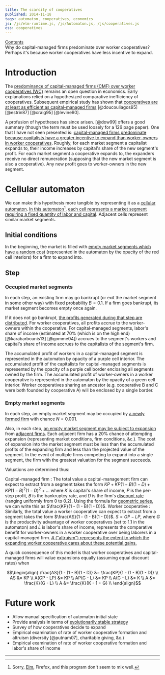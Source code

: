 ```yaml
---
title: The scarcity of cooperatives
published: 2014-11-18
tags: automaton, cooperatives, economics
js: /js/elm-runtime.js, /js/Automaton.js, /js/cooperatives.js
css: cooperatives
---
```


<div id="graph-of-contents"><a href="#arg-map">Contents</a></div>

<div class="abstract">
Why do capital-managed firms predominate over worker cooperatives? Perhaps it's
because worker cooperatives have less incentive to expand.
</div>

# Introduction

The <a href="#arg-map" id="predominate">predominance of capital-managed firms
(CMF) over worker cooperatives (WC)</a> remains an open question in economics.
Early explanations relied on a hypothesized comparative inefficiency of
cooperatives. Subsequent empirical study has shown that
<a href="arg-map" id="efficient">cooperatives are at least as efficient
as capital-managed firms</a> [@doucouliagos95] [@estrin87] [@craig95]
[@levine90].

A profusion of hypotheses has since arisen. [@dow99] offers a good summary
(though the term must be used loosely for a 126 page paper). One that I have not
seen presented is: <a href="#arg-map" id="hypothesis">capital-managed firms
predominate because capitalists have a greater incentive to expand than
worker-owners in worker cooperatives</a>. Roughly, for each market segment a
capitalist expands to, their income increases by capital's share of the new
segment's profit. For each market segment a cooperative expands to, the
expanders receive no direct remuneration (supposing that the new market segment
is also a cooperative). Any new profit goes to worker-owners in the new segment.

<!--more-->

# Cellular automaton

We can make this hypothesis more tangible by representing it as a
[cellular automaton](https://en.wikipedia.org/wiki/Cellular_automaton).
<span class="noted"><span><a href="#arg-map" id="automaton-link">In this
automaton</a></span></span>[^elm], <a href="#arg-map" id="segment">each cell represents
a market segment requiring a fixed quantity of labor and capital</a>. Adjacent
cells represent similar market segments.

<div id="automaton" />

## Initial conditions

In the beginning, the market is filled with <a href="#arg-map" id="empty">empty
market segments which have a random cost</a> (represented in the automaton by
the opacity of the <span class="empty">red cell interiors</span>) for a firm to
expand into.

## Step

### Occupied market segments

In each step, an existing firm may go bankrupt (or exit the market
segment in some other way) with fixed probability $B = 0.1$. If a firm goes
bankrupt, its market segment becomes empty once again.

If it does not go bankrupt, <a href="#arg-map" id="accum">the profits generated
during that step are distributed</a>. For worker cooperatives, all profits
accrue to the worker-owners within the cooperative. For capital-managed
segments, labor's share of income (estimated at 70% (which is on the high end)
[@karabarbounis13] [@gomme04]) accrues to the segment's workers and capital's
share of income accrues to the capitalists of the segment's firm.

The accumulated profit of workers in a capital-managed segment is represented in
the automaton by opacity of a <span class="capital">purple cell interior</span>.
The accumulated profit of the capitalists for capital-managed segments is
represented by the opacity of a <span class="capital">purple cell border</span>
enclosing all segments owned by the firm. The accumulated profit of
worker-owners in a worker cooperative is represented in the automaton by the
opacity of a <span class="labor">green cell interior</span>. Worker cooperatives
sharing an ancestor (e.g. cooperative B and C were both founded by cooperative
A) will be enclosed by a single border.

### Empty market segments

In each step, an empty market segment may be occupied by
<a href="#arg-map" id="firm">a newly formed firm</a> with chance $N = 0.001$.

Also, in each step, <a href="#arg-map" id="expand">an empty market segment may
be subject to expansion</a> from
[adjacent firms](https://en.wikipedia.org/wiki/Von_Neumann_neighborhood).
Each adjacent firm has a 20% chance of attempting expansion (representing market
conditions, firm conditions, &c.). The cost of expansion into the market segment
must be less than the accumulated profits of the expanding firm and less than
the projected value of the segment. In the event of multiple firms competing
to expand into a single segment, the firm with the greatest valuation for the
segment succeeds.

Valuations are determined thus:

Capital-managed firm
  :  The total value a capital-management firm can expect to extract from a
     segment takes the form
     $KP + KP(1 - B)(1 - D) + KP(1 - B)^2(1 - D)^2 + \ldots$ where $K$ is
     capital's share of income, $P$ is the per-step profit, $B$ is the
     bankruptcy rate, and $D$ is the firm's
     [discount rate](https://en.wikipedia.org/wiki/Present_value) (ranging
     uniformly from $0$ to $0.2$). Using the
     formula for
     [geometric series](https://en.wikipedia.org/wiki/Geometric_series#Formula),
     we can write this as $\frac{KP}{1 - (1 - B)(1 - D)}$.
Worker cooperative
  :  Similarly, the total value a worker cooperative can expect to extract from
     a segment takes the form  $\frac{AS}{1 - (1 - B)(1 - D)}$. $S = GP -
     LP$, where $G$ is the productivity advantage of worker cooperatives (set
     to 1.1 in the automaton) and $L$ is labor's share of income, represents the
     comparative benefit for worker-owners in a worker cooperative over being
     laborers in a capital-managed firm. <a href="#arg-map" id="altruism">
     $A$ ("altruism") represents the extent to which the expanding worker
     cooperative cares about these potential gains.</a>

A quick consequence of this model is that worker cooperatives and
capital-managed firms will value expansions equally (assuming equal discount
rates) when

$$\begin{align}
\frac{AS}{1 - (1 - B)(1 - D)} &= \frac{KP}{1 - (1 - B)(1 - D)} \\
AS &= KP \\
A(GP - LP) &= KP \\
AP(G - L) &= KP \\
A(G - L) &= K \\
A &= \frac{K}{G - L} \\
A &= \frac{K}{K - 1 + G} \\
\end{align}$$

# Future work

- Allow manual specification of automaton initial state
- Provide analysis in terms of
[evolutionarily stable strategy](https://en.wikipedia.org/wiki/Evolutionarily_stable_strategy)
- Survey of how cooperatives decide to expand
- Empirical examination of rate of worker cooperative formation and altruism
  (diversity [@putnam07], charitable giving, &c.)
- Empirical examination of rate of worker cooperative formation and labor's
  share of income

[^elm]: Sorry, [Elm](http://elm-lang.org/), Firefox, and this program don't seem
to mix well.

<hr class="references">

<script type="text/javascript">
document.addEventListener("DOMContentLoaded", function() {
    Elm.embed(Elm.Automaton, $('#automaton').get(0));
});
</script>
